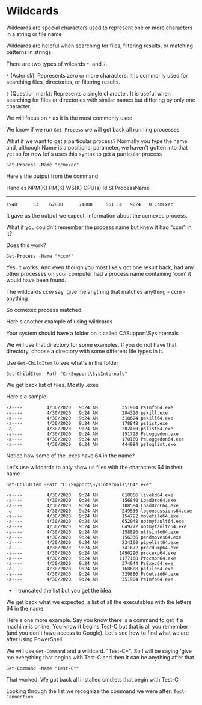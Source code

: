 # Wildcards

Wildcards are special characters used to represent one or more characters in a string or file name

Wildcards are helpful when searching for files, filtering results, or matching patterns in strings.

There are two types of wilcards `*`, and `?`.

`*` (Asterisk): Represents zero or more characters. It is commonly used for searching files, directories, or filtering results.

`?` (Question mark): Represents a single character. It is useful when searching for files or directories with similar names but differing by only one character.

We will focus on `*` as it is the most commonly used

We know if we run `Get-Process` we will get back all running processes

What if we want to get a particular process?  Normally you type the name and, although Name is a positional parameter, we haven't gotten into that yet so for now let's uses this syntax to get a particular process

`Get-Process -Name "ccmexec"`

Here's the output from the command

Handles  NPM(K)    PM(K)      WS(K)     CPU(s)     Id  SI ProcessName                                                                                                                                                                          
-------  ------    -----      -----     ------     --  -- -----------                                                                                                                                                                          
    1948      53    62800      74880     561.14   9024   0 CcmExec  
    
It gave us the output we expect, information about the ccmexec process.

What if you couldn't remember the process name but knew it had "ccm" in it?

Does this work?

`Get-Process -Name "*ccm*"`

Yes, it works.  And even though you most likely got one result back, had any other processes on your computer had a process name containing 'ccm' it would have been found.

The wildcards *ccm* say 'give me anything that matches anything - ccm - anything

So ccmexec process matched.

Here's another example of using wildcards

Your system should have a folder on it called C:\Support\SysInternals

We will use that directory for some examples.  If you do not have that directory, choose a directory with some different file types in it.

Use `Get-ChildItem` to see what's in the folder

`Get-ChildItem -Path "C:\Support\SysInternals"`

We get back list of files.  Mostly .exes

Here's a sample:
```
-a----         4/30/2020   9:24 AM         351904 PsInfo64.exe                                                                                                                                                                                 
-a----         4/30/2020   9:24 AM         284320 pskill.exe                                                                                                                                                                                   
-a----         4/30/2020   9:24 AM         318624 pskill64.exe                                                                                                                                                                                 
-a----         4/30/2020   9:24 AM         178848 pslist.exe                                                                                                                                                                                   
-a----         4/30/2020   9:24 AM         202400 pslist64.exe                                                                                                                                                                                 
-a----         4/30/2020   9:24 AM         151728 PsLoggedon.exe                                                                                                                                                                               
-a----         4/30/2020   9:24 AM         170160 PsLoggedon64.exe                                                                                                                                                                             
-a----         4/30/2020   9:24 AM         444984 psloglist.exe   
```
Notice how some of the .exes have 64 in the name?

Let's use wildcards to only show us files with the characters 64 in their name

`Get-ChildItem -Path "C:\Support\SysInternals\*64*.exe"`

```                                                               
-a----         4/30/2020   9:24 AM         618056 livekd64.exe                                                                                                                                                                                 
-a----         4/30/2020   9:24 AM         156840 LoadOrd64.exe                                                                                                                                                                                
-a----         4/30/2020   9:24 AM         188584 LoadOrdC64.exe                                                                                                                                                                               
-a----         4/30/2020   9:24 AM         249536 logonsessions64.exe                                                                                                                                                                          
-a----         4/30/2020   9:24 AM         154792 movefile64.exe                                                                                                                                                                               
-a----         4/30/2020   9:24 AM         652048 notmyfault64.exe                                                                                                                                                                             
-a----         4/30/2020   9:24 AM         649272 notmyfaultc64.exe                                                                                                                                                                            
-a----         4/30/2020   9:24 AM         158896 ntfsinfo64.exe                                                                                                                                                                               
-a----         4/30/2020   9:24 AM         156336 pendmoves64.exe                                                                                                                                                                              
-a----         4/30/2020   9:24 AM         234160 pipelist64.exe                                                                                                                                                                               
-a----         4/30/2020   9:24 AM         341672 procdump64.exe                                                                                                                                                                               
-a----         4/30/2020   9:24 AM        1490296 procexp64.exe                                                                                                                                                                                
-a----         4/30/2020   9:24 AM        1177168 Procmon64.exe                                                                                                                                                                                
-a----         4/30/2020   9:24 AM         374944 PsExec64.exe                                                                                                                                                                                 
-a----         4/30/2020   9:24 AM         168608 psfile64.exe                                                                                                                                                                                 
-a----         4/30/2020   9:24 AM         329880 PsGetsid64.exe                                                                                                                                                                               
-a----         4/30/2020   9:24 AM         351904 PsInfo64.exe                                                                                                          
```                                                                      
* I truncated the list but you get the idea

We get back what we expected, a list of all the executables with the letters 64 in the name.

Here's one more example.  Say you know there is a command to get if a machine is online.  You know it begins Test-C but that is all you remember (and you don't have access to Google).  Let's see how to find what we are after using PowerShell

We will use `Get-Command` and a wildcard.  "Test-C*".  So I will be saying 'give me everything that begins
with Test-C and then it can be anything after that.

`Get-Command -Name "Test-C*"`

That worked.  We got back all installed cmdlets that begin with Test-C

Looking through the list we recognize the command we were after: `Test-Connection`
